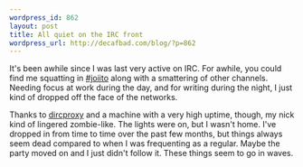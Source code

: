 ```yaml
--- 
wordpress_id: 862
layout: post
title: All quiet on the IRC front
wordpress_url: http://decafbad.com/blog/?p=862
---
```

It's been awhile since I was last very active on IRC.  For awhile, you could find me squatting in <a href="http://joiwiki.ito.com/joiwiki/index.cgi">#joiito</a> along with a smattering of other channels.  Needing focus at work during the day, and for writing during the night, I just kind of dropped off the face of the networks.  

Thanks to <a href="http://dircproxy.securiweb.net/">dircproxy</a> and a machine with a very high uptime, though, my nick kind of lingered zombie-like.  The lights were on, but I wasn't home.  I've dropped in from time to time over the past few months, but things always seem dead compared to when I was frequenting as a regular.  Maybe the party moved on and I just didn't follow it.  These things seem to go in waves.
